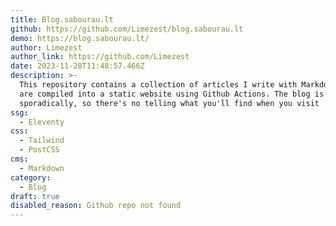 ```yaml
---
title: Blog.sabourau.lt
github: https://github.com/Limezest/blog.sabourau.lt
demo: https://blog.sabourau.lt/
author: Limezest
author_link: https://github.com/Limezest
date: 2023-11-28T11:48:57.466Z
description: >-
  This repository contains a collection of articles I write with Markdown that
  are compiled into a static website using Github Actions. The blog is updated
  sporadically, so there's no telling what you'll find when you visit
ssg:
  - Eleventy
css:
  - Tailwind
  - PostCSS
cms:
  - Markdown
category:
  - Blog
draft: true
disabled_reason: Github repo not found
---
```

